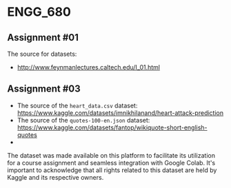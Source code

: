 # ENGG_680

## Assignment #01

The source for datasets:
* http://www.feynmanlectures.caltech.edu/I_01.html

## Assignment #03

* The source of the `heart_data.csv` dataset: https://www.kaggle.com/datasets/imnikhilanand/heart-attack-prediction
* The source of the `quotes-100-en.json` dataset: https://www.kaggle.com/datasets/fantop/wikiquote-short-english-quotes
* 
The dataset was made available on this platform to facilitate its utilization for a course assignment and seamless integration with Google Colab. It's important to acknowledge that all rights related to this dataset are held by Kaggle and its respective owners.
